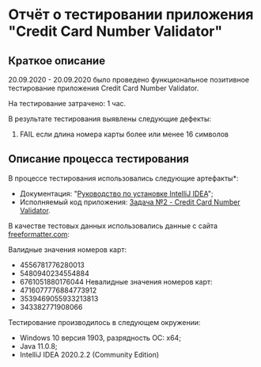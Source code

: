 # Отчёт о тестировании **приложения "Credit Card Number Validator"**

## Краткое описание

20.09.2020 - 20.09.2020 было проведено функциональное позитивное тестирование приложения Credit Card Number Validator.

На тестирование затрачено: 1 час.

В результате тестирования выявлены следующие дефекты:
1. FAIL если длина номера карты более или менее 16 символов

## Описание процесса тестирования

В процессе тестирования использовались следующие артефакты*:
* Документация: "[Руководство по установке IntelliJ IDEA](https://github.com/netology-code/javaqa-homeworks/blob/master/intro/idea.md)";
* Исполняемый код приложения: [Задача №2 - Credit Card Number Validator](https://github.com/netology-code/javaqa-homeworks/tree/master/intro).

В качестве тестовых данных использовались данные с сайта [freeformatter.com](https://www.freeformatter.com/credit-card-number-generator-validator.html):

Валидные значения номеров карт:
* 4556781776280013
* 5480940234554884
* 6761051880176044
Невалидные значения номеров карт:
* 4716077776884773912
* 3539469055933213813
* 343382771908066

Тестирование производилось в следующем окружении:
* Windows 10 версия 1903, разрядность ОС: x64;
* Java 11.0.8;
* IntelliJ IDEA 2020.2.2 (Community Edition)
